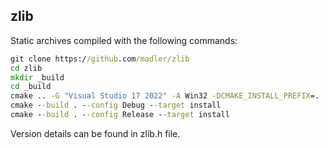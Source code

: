 ## zlib

Static archives compiled with the following commands:
```bat
git clone https://github.com/madler/zlib
cd zlib
mkdir _build
cd _build
cmake .. -G "Visual Studio 17 2022" -A Win32 -DCMAKE_INSTALL_PREFIX=.
cmake --build . --config Debug --target install
cmake --build . --config Release --target install
```

Version details can be found in zlib.h file.
